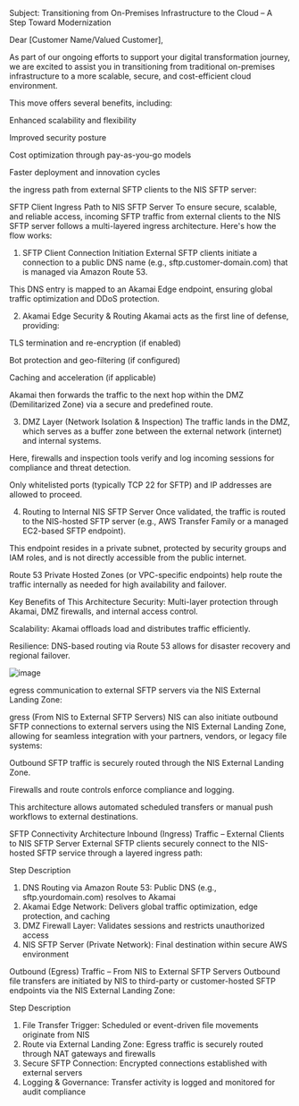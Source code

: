 Subject: Transitioning from On-Premises Infrastructure to the Cloud – A Step Toward Modernization

Dear [Customer Name/Valued Customer],

As part of our ongoing efforts to support your digital transformation journey, we are excited to assist you in transitioning from traditional on-premises infrastructure to a more scalable, secure, and cost-efficient cloud environment.

This move offers several benefits, including:

Enhanced scalability and flexibility

Improved security posture

Cost optimization through pay-as-you-go models

Faster deployment and innovation cycles

the ingress path from external SFTP clients to the NIS SFTP server:

SFTP Client Ingress Path to NIS SFTP Server
To ensure secure, scalable, and reliable access, incoming SFTP traffic from external clients to the NIS SFTP server follows a multi-layered ingress architecture. Here's how the flow works:

1. SFTP Client Connection Initiation
External SFTP clients initiate a connection to a public DNS name (e.g., sftp.customer-domain.com) that is managed via Amazon Route 53.

This DNS entry is mapped to an Akamai Edge endpoint, ensuring global traffic optimization and DDoS protection.

2. Akamai Edge Security & Routing
Akamai acts as the first line of defense, providing:

TLS termination and re-encryption (if enabled)

Bot protection and geo-filtering (if configured)

Caching and acceleration (if applicable)

Akamai then forwards the traffic to the next hop within the DMZ (Demilitarized Zone) via a secure and predefined route.

3. DMZ Layer (Network Isolation & Inspection)
The traffic lands in the DMZ, which serves as a buffer zone between the external network (internet) and internal systems.

Here, firewalls and inspection tools verify and log incoming sessions for compliance and threat detection.

Only whitelisted ports (typically TCP 22 for SFTP) and IP addresses are allowed to proceed.

4. Routing to Internal NIS SFTP Server
Once validated, the traffic is routed to the NIS-hosted SFTP server (e.g., AWS Transfer Family or a managed EC2-based SFTP endpoint).

This endpoint resides in a private subnet, protected by security groups and IAM roles, and is not directly accessible from the public internet.

Route 53 Private Hosted Zones (or VPC-specific endpoints) help route the traffic internally as needed for high availability and failover.

Key Benefits of This Architecture
Security: Multi-layer protection through Akamai, DMZ firewalls, and internal access control.

Scalability: Akamai offloads load and distributes traffic efficiently.

Resilience: DNS-based routing via Route 53 allows for disaster recovery and regional failover.



![image](https://github.com/user-attachments/assets/609f817d-62e3-408e-802b-7410fdad8346)

egress communication to external SFTP servers via the NIS External Landing Zone:

gress (From NIS to External SFTP Servers)
NIS can also initiate outbound SFTP connections to external servers using the NIS External Landing Zone, allowing for seamless integration with your partners, vendors, or legacy file systems:

Outbound SFTP traffic is securely routed through the NIS External Landing Zone.

Firewalls and route controls enforce compliance and logging.

This architecture allows automated scheduled transfers or manual push workflows to external destinations.

SFTP Connectivity Architecture
Inbound (Ingress) Traffic – External Clients to NIS SFTP Server
External SFTP clients securely connect to the NIS-hosted SFTP service through a layered ingress path:

Step	Description
1.	DNS Routing via Amazon Route 53: Public DNS (e.g., sftp.yourdomain.com) resolves to Akamai
2.	Akamai Edge Network: Delivers global traffic optimization, edge protection, and caching
3.	DMZ Firewall Layer: Validates sessions and restricts unauthorized access
4.	NIS SFTP Server (Private Network): Final destination within secure AWS environment

Outbound (Egress) Traffic – From NIS to External SFTP Servers
Outbound file transfers are initiated by NIS to third-party or customer-hosted SFTP endpoints via the NIS External Landing Zone:

Step	Description
1.	File Transfer Trigger: Scheduled or event-driven file movements originate from NIS
2.	Route via External Landing Zone: Egress traffic is securely routed through NAT gateways and firewalls
3.	Secure SFTP Connection: Encrypted connections established with external servers
4.	Logging & Governance: Transfer activity is logged and monitored for audit compliance

